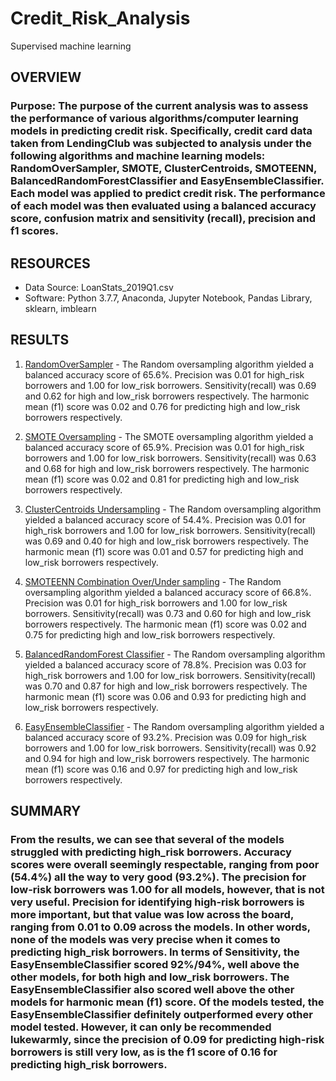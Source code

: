 # Credit_Risk_Analysis
Supervised machine learning

## OVERVIEW
  ### Purpose:  The purpose of the current analysis was to assess the performance of various algorithms/computer learning models in predicting credit risk.  Specifically, credit card data taken from LendingClub was subjected to analysis under the following algorithms and machine learning models:  RandomOverSampler, SMOTE, ClusterCentroids, SMOTEENN, BalancedRandomForestClassifier and EasyEnsembleClassifier.  Each model was applied to predict credit risk.  The performance of each model was then evaluated using a balanced accuracy score, confusion matrix and sensitivity (recall), precision and f1 scores.

## RESOURCES
  - Data Source: LoanStats_2019Q1.csv
  - Software:  Python 3.7.7, Anaconda, Jupyter Notebook, Pandas Library, sklearn, imblearn 

## RESULTS
  1. [RandomOverSampler](Images/RandomOverSampler.png) - The Random oversampling algorithm yielded a balanced accuracy score of 65.6%.  Precision was 0.01 for high_risk borrowers and 1.00 for low_risk borrowers.  Sensitivity(recall) was 0.69 and 0.62 for high and low_risk borrowers respectively.  The harmonic mean (f1) score was 0.02 and 0.76 for predicting high and low_risk borrowers respectively.
  
  2. [SMOTE Oversampling](Images/SMOTE.png) -  The SMOTE oversampling algorithm yielded a balanced accuracy score of 65.9%.  Precision was 0.01 for high_risk borrowers and 1.00 for low_risk borrowers.  Sensitivity(recall) was 0.63 and 0.68 for high and low_risk borrowers respectively. The harmonic mean (f1) score was 0.02 and 0.81 for predicting high and low_risk borrowers respectively.
  
  3. [ClusterCentroids Undersampling](Images/ClusterCentroids.png) - The Random oversampling algorithm yielded a balanced accuracy score of 54.4%.  Precision was 0.01 for high_risk borrowers and 1.00 for low_risk borrowers.  Sensitivity(recall) was 0.69 and 0.40 for high and low_risk borrowers respectively. The harmonic mean (f1) score was 0.01 and 0.57 for predicting high and low_risk borrowers respectively.
  
  4. [SMOTEENN Combination Over/Under sampling](Images/SMOTEENN.png) - The Random oversampling algorithm yielded a balanced accuracy score of 66.8%.  Precision was 0.01 for high_risk borrowers and 1.00 for low_risk borrowers.  Sensitivity(recall) was 0.73 and 0.60 for high and low_risk borrowers respectively. The harmonic mean (f1) score was 0.02 and 0.75 for predicting high and low_risk borrowers respectively.
  
  5. [BalancedRandomForest Classifier](Images/BalancedForest.png) - The Random oversampling algorithm yielded a balanced accuracy score of 78.8%.  Precision was 0.03 for high_risk borrowers and 1.00 for low_risk borrowers.  Sensitivity(recall) was 0.70 and 0.87 for high and low_risk borrowers respectively. The harmonic mean (f1) score was 0.06 and 0.93 for predicting high and low_risk borrowers respectively.
  
  6. [EasyEnsembleClassifier](Images/EasyEnsemble.png) - The Random oversampling algorithm yielded a balanced accuracy score of 93.2%.  Precision was 0.09 for high_risk borrowers and 1.00 for low_risk borrowers.  Sensitivity(recall) was 0.92 and 0.94 for high and low_risk borrowers respectively. The harmonic mean (f1) score was 0.16 and 0.97 for predicting high and low_risk borrowers respectively.

## SUMMARY
### From the results, we can see that several of the models struggled with predicting high_risk borrowers. Accuracy scores were overall seemingly respectable, ranging from poor (54.4%) all the way to very good (93.2%). The precision for low-risk borrowers was 1.00 for all models, however, that is not very useful.  Precision for identifying high-risk borrowers is more important, but that value was low across the board, ranging from 0.01 to 0.09 across the models.  In other words, none of the models was very precise when it comes to predicting high_risk borrowers.  In terms of Sensitivity, the EasyEnsembleClassifier scored 92%/94%, well above the other models, for both high and low_risk borrowers.  The EasyEnsembleClassifier also scored well above the other models for harmonic mean (f1) score.  Of the models tested, the EasyEnsembleClassifier definitely outperformed every other model tested. However, it can only be recommended lukewarmly, since the precision of 0.09 for predicting high-risk borrowers is still very low, as is the f1 score of 0.16 for predicting high_risk borrowers.
